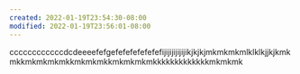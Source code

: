 ```yaml
---
created: 2022-01-19T23:54:30-08:00
modified: 2022-01-19T23:56:01-08:00
---
```


ccccccccccccdcdeeeefefgefefefefefefefijijijijijijikjkjkjmkmkmkmlklklkjjkjkmkmkkmkmkmkmkkmkmkmkkmkmkmkmkkkkkkkkkkkkkmkmkmk
